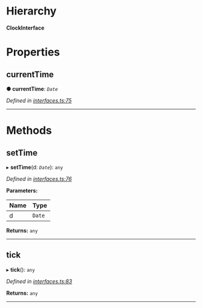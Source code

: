 

# Hierarchy

**ClockInterface**

# Properties

<a id="currenttime"></a>

##  currentTime

**● currentTime**: *`Date`*

*Defined in [interfaces.ts:75](https://github.com/tgreyuk/typedoc-plugin-markdown/blob/master/test/src/interfaces.ts#L75)*

___

# Methods

<a id="settime"></a>

##  setTime

▸ **setTime**(d: *`Date`*): `any`

*Defined in [interfaces.ts:76](https://github.com/tgreyuk/typedoc-plugin-markdown/blob/master/test/src/interfaces.ts#L76)*

**Parameters:**

| Name | Type |
| ------ | ------ |
| d | `Date` |

**Returns:** `any`

___
<a id="tick"></a>

##  tick

▸ **tick**(): `any`

*Defined in [interfaces.ts:83](https://github.com/tgreyuk/typedoc-plugin-markdown/blob/master/test/src/interfaces.ts#L83)*

**Returns:** `any`

___

